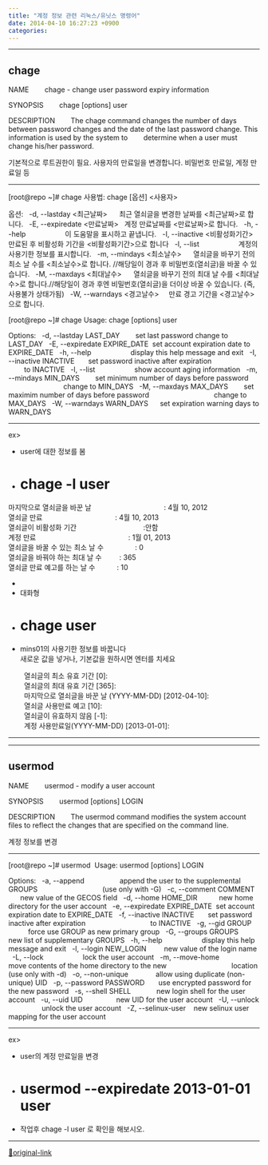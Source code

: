 ```yaml
---
title: "계정 정보 관련 리눅스/유닛스 명령어"
date: 2014-04-10 16:27:23 +0900
categories: 
---
```

  

  
  
- - - - - -

chage 
------

  

NAME
       chage - change user password expiry information
  

SYNOPSIS
       chage [options] user
  

DESCRIPTION
       The chage command changes the number of days between password changes and the date of the last password change. This information is used by the system to
       determine when a user must change his/her password.

  

기본적으로 루트권한이 필요.
사용자의 만료일을 변경합니다.
비밀번호 만료일, 계정 만료일 등

  
- - - - - -

  
  

[root@repo ~]# chage
사용법: chage [옵션] &lt;사용자&gt;
  

옵션:
  -d, --lastday &lt;최근날짜&gt;      최근 열쇠글을 변경한 날짜를 &lt;최근날짜&gt;로 합니다.
  -E, --expiredate &lt;만료날짜&gt;   계정 만료날짜를 &lt;만료날짜&gt;로 합니다.
  -h, --help                    이 도움말을 표시하고 끝냅니다.
  -I, --inactive &lt;비활성화기간&gt; 만료된 후 비활성화 기간을 &lt;비활성화기간&gt;으로 합니다
  -l, --list                    계정의 사용기한 정보를 표시합니다.
  -m, --mindays &lt;최소날수&gt;      열쇠글을 바꾸기 전의 최소 날 수를 &lt;최소날수&gt;로 합니다. //해당일이 경과 후 비밀번호(열쇠글)을 바꿀 수 있습니다.
  -M, --maxdays &lt;최대날수&gt;      열쇠글을 바꾸기 전의 최대 날 수를 &lt;최대날수&gt;로 합니다.//해당일이 경과 후엔 비밀번호(열쇠글)을 더이상 바꿀 수 있습니다. (즉, 사용불가 상태가됨)
  -W, --warndays &lt;경고날수&gt;     만료 경고 기간을 &lt;경고날수&gt;으로 합니다.
  
  

[root@repo ~]# chage
Usage: chage [options] user
  

Options:
  -d, --lastday LAST_DAY        set last password change to LAST_DAY
  -E, --expiredate EXPIRE_DATE  set account expiration date to EXPIRE_DATE
  -h, --help                    display this help message and exit
  -I, --inactive INACTIVE       set password inactive after expiration
                                to INACTIVE
  -l, --list                    show account aging information
  -m, --mindays MIN_DAYS        set minimum number of days before password
                                change to MIN_DAYS
  -M, --maxdays MAX_DAYS        set maximim number of days before password
                                change to MAX_DAYS
  -W, --warndays WARN_DAYS      set expiration warning days to WARN_DAYS

  
- - - - - -

ex&gt;
- user에 대한 정보를 봄
- # chage -l user  
마지막으로 열쇠글을 바꾼 날                                     : 4월 10, 2012  
열쇠글 만료                                     : 4월 10, 2013  
열쇠글이 비활성화 기간                                  :안함  
계정 만료                                               : 1월 01, 2013  
열쇠글을 바꿀 수 있는 최소 날 수                : 0  
열쇠글을 바꿔야 하는 최대 날 수         : 365  
열쇠글 만료 예고를 하는 날 수           : 10

- 
- 대화형
- # chage user
- mins01의 사용기한 정보를 바꿉니다  
새로운 값을 넣거나, 기본값을 원하시면 엔터를 치세요  
  
        열쇠글의 최소 유효 기간 [0]:   
        열쇠글의 최대 유효 기간 [365]:   
        마지막으로 열쇠글을 바꾼 날 (YYYY-MM-DD) [2012-04-10]:   
        열쇠글 사용만료 예고 [10]:   
        열쇠글이 유효하지 않음 [-1]:   
        계정 사용만료일(YYYY-MM-DD) [2013-01-01]:   
  




- - - - - -

- - - - - -

  
usermod 
--------

  

NAME
       usermod - modify a user account
  

SYNOPSIS
       usermod [options] LOGIN
  

DESCRIPTION
       The usermod command modifies the system account files to reflect the changes that are specified on the command line.

  

계정 정보를 변경  
- - - - - -

  
  

[root@repo ~]# usermod 
Usage: usermod [options] LOGIN
  

Options:
  -a, --append                  append the user to the supplemental GROUPS
                                (use only with -G)
  -c, --comment COMMENT         new value of the GECOS field
  -d, --home HOME_DIR           new home directory for the user account
  -e, --expiredate EXPIRE_DATE  set account expiration date to EXPIRE_DATE
  -f, --inactive INACTIVE       set password inactive after expiration
                                to INACTIVE
  -g, --gid GROUP               force use GROUP as new primary group
  -G, --groups GROUPS           new list of supplementary GROUPS
  -h, --help                    display this help message and exit
  -l, --login NEW_LOGIN         new value of the login name
  -L, --lock                    lock the user account
  -m, --move-home               move contents of the home directory to the new
                                location (use only with -d)
  -o, --non-unique              allow using duplicate (non-unique) UID
  -p, --password PASSWORD       use encrypted password for the new password
  -s, --shell SHELL             new login shell for the user account
  -u, --uid UID                 new UID for the user account
  -U, --unlock                  unlock the user account
  -Z, --selinux-user    new selinux user mapping for the user account

  
- - - - - -

ex&gt;
- user의 계정 만료일을 변경
- # usermod --expiredate 2013-01-01 user
- 작업후 chage -l user 로 확인을 해보시오.


  
  




***
[🔗original-link](http://www.mins01.com/mh/tech/read/870)